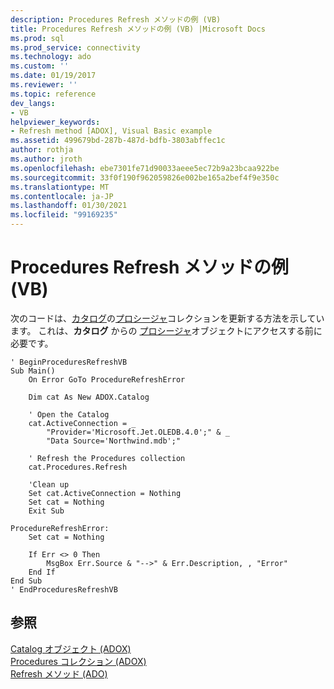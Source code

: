 ```yaml
---
description: Procedures Refresh メソッドの例 (VB)
title: Procedures Refresh メソッドの例 (VB) |Microsoft Docs
ms.prod: sql
ms.prod_service: connectivity
ms.technology: ado
ms.custom: ''
ms.date: 01/19/2017
ms.reviewer: ''
ms.topic: reference
dev_langs:
- VB
helpviewer_keywords:
- Refresh method [ADOX], Visual Basic example
ms.assetid: 499679bd-287b-487d-bdfb-3803abffec1c
author: rothja
ms.author: jroth
ms.openlocfilehash: ebe7301fe71d90033aeee5ec72b9a23bcaa922be
ms.sourcegitcommit: 33f0f190f962059826e002be165a2bef4f9e350c
ms.translationtype: MT
ms.contentlocale: ja-JP
ms.lasthandoff: 01/30/2021
ms.locfileid: "99169235"
---
```

# <a name="procedures-refresh-method-example-vb"></a>Procedures Refresh メソッドの例 (VB)
次のコードは、[カタログ](./catalog-object-adox.md)の[プロシージャ](./procedures-collection-adox.md)コレクションを更新する方法を示しています。 これは、**カタログ** からの [プロシージャ](./procedure-object-adox.md)オブジェクトにアクセスする前に必要です。  
  
```  
' BeginProceduresRefreshVB  
Sub Main()  
    On Error GoTo ProcedureRefreshError  
  
    Dim cat As New ADOX.Catalog  
  
    ' Open the Catalog  
    cat.ActiveConnection = _  
        "Provider='Microsoft.Jet.OLEDB.4.0';" & _  
        "Data Source='Northwind.mdb';"  
  
    ' Refresh the Procedures collection  
    cat.Procedures.Refresh  
  
    'Clean up  
    Set cat.ActiveConnection = Nothing  
    Set cat = Nothing  
    Exit Sub  
  
ProcedureRefreshError:  
    Set cat = Nothing  
  
    If Err <> 0 Then  
        MsgBox Err.Source & "-->" & Err.Description, , "Error"  
    End If  
End Sub  
' EndProceduresRefreshVB  
```  
  
## <a name="see-also"></a>参照  
 [Catalog オブジェクト (ADOX)](./catalog-object-adox.md)   
 [Procedures コレクション (ADOX)](./procedures-collection-adox.md)   
 [Refresh メソッド (ADO)](../ado-api/refresh-method-ado.md)